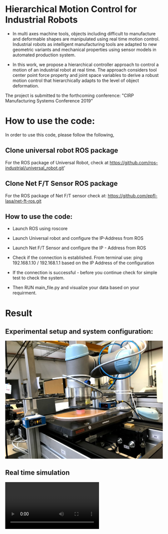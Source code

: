 # Hierarchical Motion Control for Industrial Robots 
- In multi axes machine tools, objects including difficult to manufacture and deformable shapes are manipulated using real time motion control. Industrial robots as intelligent manufacturing tools are adapted to new geometric variants and mechanical properties using sensor models in automated production system.

- In this work, we propose a hierarchical controller approach to control a motion of an industrial robot at real time. The approach considers tool center point force property and joint space variables to derive a robust motion control that hierarchically adapts to the level of object deformation.

The project is submitted to the forthcoming conference: "CIRP Manufacturing Systems Conference 2019"


# How to use the code:
In order to use this code, please follow the following,
## Clone universal robot ROS package 
For the ROS package of Universal Robot, check at https://github.com/ros-industrial/universal_robot.git'

## Clone Net F/T Sensor ROS package 
For the ROS package of Net F/T sensor check at: https://github.com/epfl-lasa/net-ft-ros.git

## How to use the code: 
- Launch ROS using roscore

- Launch Universal robot and configure the IP-Address from ROS 

- Launch Net F/T Sensor and configure the IP - Address from ROS

- Check if the connection is established. From terminal use: ping 192.168.1.10 / 192.168.1.1 based on the IP Address of the configuration

- If the connection is successful - before you continue check for simple test to check the system.

- Then RUN main_file.py and visualize your data based on your requirment. 

# Result

## Experimental setup and system configuration:

![Experimental_setup](IMG_1351.jpg)


## Real time simulation 

![Robot_Simulation](cirp_cms_video.mp4)
